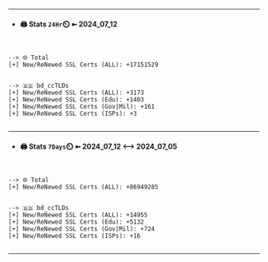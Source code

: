 

---
- #### 🖨️ **Stats** `24Hr`⏲️ ➼ 2024_07_12
```console


--> 🌐 Total
[+] New/ReNewed SSL Certs (ALL): +17151529


--> 🇧🇩 bd_ccTLDs
[+] New/ReNewed SSL Certs (ALL): +3173
[+] New/ReNewed SSL Certs (Edu): +1403
[+] New/ReNewed SSL Certs (Gov|Mil): +161
[+] New/ReNewed SSL Certs (ISPs): +3


```

---
- #### 🖨️ **Stats** `7Days`⏲️ ➼ 2024_07_12 <--> 2024_07_05
```console


--> 🌐 Total
[+] New/ReNewed SSL Certs (ALL): +86949285


--> 🇧🇩 bd_ccTLDs
[+] New/ReNewed SSL Certs (ALL): +14955
[+] New/ReNewed SSL Certs (Edu): +5132
[+] New/ReNewed SSL Certs (Gov|Mil): +724
[+] New/ReNewed SSL Certs (ISPs): +16


```

---

